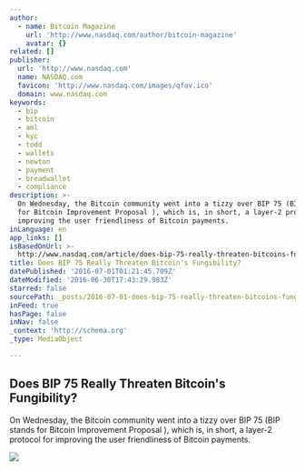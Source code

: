 ```yaml
---
author:
  - name: Bitcoin Magazine
    url: 'http://www.nasdaq.com/author/bitcoin-magazine'
    avatar: {}
related: []
publisher:
  url: 'http://www.nasdaq.com'
  name: NASDAQ.com
  favicon: 'http://www.nasdaq.com/images/qfav.ico'
  domain: www.nasdaq.com
keywords:
  - bip
  - bitcoin
  - aml
  - kyc
  - todd
  - wallets
  - newton
  - payment
  - breadwallet
  - compliance
description: >-
  On Wednesday, the Bitcoin community went into a tizzy over BIP 75 (BIP stands
  for Bitcoin Improvement Proposal ), which is, in short, a layer-2 protocol for
  improving the user friendliness of Bitcoin payments.
inLanguage: en
app_links: []
isBasedOnUrl: >-
  http://www.nasdaq.com/article/does-bip-75-really-threaten-bitcoins-fungibility-cm643372
title: Does BIP 75 Really Threaten Bitcoin's Fungibility?
datePublished: '2016-07-01T01:21:45.709Z'
dateModified: '2016-06-30T17:43:29.983Z'
starred: false
sourcePath: _posts/2016-07-01-does-bip-75-really-threaten-bitcoins-fungibility.md
inFeed: true
hasPage: false
inNav: false
_context: 'http://schema.org'
_type: MediaObject

---
```

<article style=""><h1>Does BIP 75 Really Threaten Bitcoin's Fungibility?</h1><p>On Wednesday, the Bitcoin community went into a tizzy over BIP 75 (BIP stands for Bitcoin Improvement Proposal ), which is, in short, a layer-2 protocol for improving the user friendliness of Bitcoin payments.</p><img src="http://www.nasdaq.com/reference/hiresphotos/news-photos/bitcoin/325x200/bitcoin72.jpg" /></article>